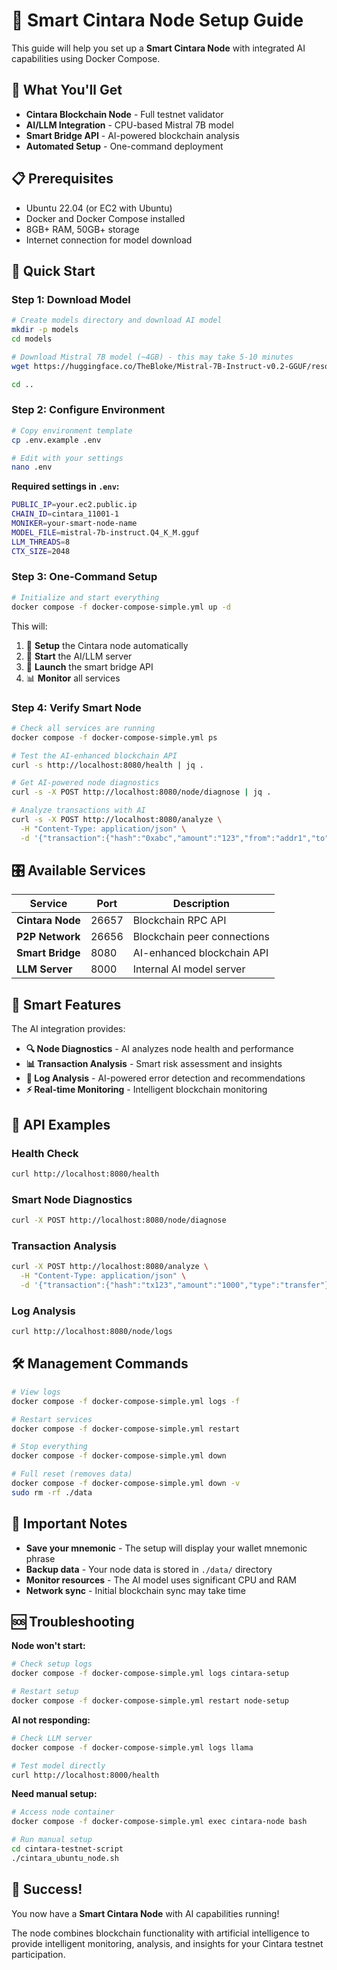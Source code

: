 # 🚀 Smart Cintara Node Setup Guide

This guide will help you set up a **Smart Cintara Node** with integrated AI capabilities using Docker Compose.

## 🎯 What You'll Get

- **Cintara Blockchain Node** - Full testnet validator
- **AI/LLM Integration** - CPU-based Mistral 7B model  
- **Smart Bridge API** - AI-powered blockchain analysis
- **Automated Setup** - One-command deployment

## 📋 Prerequisites

- Ubuntu 22.04 (or EC2 with Ubuntu)
- Docker and Docker Compose installed
- 8GB+ RAM, 50GB+ storage
- Internet connection for model download

## 🚀 Quick Start

### Step 1: Download Model
```bash
# Create models directory and download AI model
mkdir -p models
cd models

# Download Mistral 7B model (~4GB) - this may take 5-10 minutes
wget https://huggingface.co/TheBloke/Mistral-7B-Instruct-v0.2-GGUF/resolve/main/mistral-7b-instruct-v0.2.Q4_K_M.gguf -O mistral-7b-instruct.Q4_K_M.gguf

cd ..
```

### Step 2: Configure Environment
```bash
# Copy environment template
cp .env.example .env

# Edit with your settings
nano .env
```

**Required settings in `.env`:**
```bash
PUBLIC_IP=your.ec2.public.ip
CHAIN_ID=cintara_11001-1
MONIKER=your-smart-node-name
MODEL_FILE=mistral-7b-instruct.Q4_K_M.gguf
LLM_THREADS=8
CTX_SIZE=2048
```

### Step 3: One-Command Setup
```bash
# Initialize and start everything
docker compose -f docker-compose-simple.yml up -d
```

This will:
1. 🔧 **Setup** the Cintara node automatically
2. 🧠 **Start** the AI/LLM server
3. 🌉 **Launch** the smart bridge API
4. 📊 **Monitor** all services

### Step 4: Verify Smart Node
```bash
# Check all services are running
docker compose -f docker-compose-simple.yml ps

# Test the AI-enhanced blockchain API
curl -s http://localhost:8080/health | jq .

# Get AI-powered node diagnostics
curl -s -X POST http://localhost:8080/node/diagnose | jq .

# Analyze transactions with AI
curl -s -X POST http://localhost:8080/analyze \
  -H "Content-Type: application/json" \
  -d '{"transaction":{"hash":"0xabc","amount":"123","from":"addr1","to":"addr2"}}' | jq .
```

## 🎛️ Available Services

| Service | Port | Description |
|---------|------|-------------|
| **Cintara Node** | 26657 | Blockchain RPC API |
| **P2P Network** | 26656 | Blockchain peer connections |
| **Smart Bridge** | 8080 | AI-enhanced blockchain API |
| **LLM Server** | 8000 | Internal AI model server |

## 🧠 Smart Features

The AI integration provides:

- **🔍 Node Diagnostics** - AI analyzes node health and performance
- **📊 Transaction Analysis** - Smart risk assessment and insights  
- **📝 Log Analysis** - AI-powered error detection and recommendations
- **⚡ Real-time Monitoring** - Intelligent blockchain monitoring

## 📱 API Examples

### Health Check
```bash
curl http://localhost:8080/health
```

### Smart Node Diagnostics  
```bash
curl -X POST http://localhost:8080/node/diagnose
```

### Transaction Analysis
```bash
curl -X POST http://localhost:8080/analyze \
  -H "Content-Type: application/json" \
  -d '{"transaction":{"hash":"tx123","amount":"1000","type":"transfer"}}'
```

### Log Analysis
```bash
curl http://localhost:8080/node/logs
```

## 🛠️ Management Commands

```bash
# View logs
docker compose -f docker-compose-simple.yml logs -f

# Restart services  
docker compose -f docker-compose-simple.yml restart

# Stop everything
docker compose -f docker-compose-simple.yml down

# Full reset (removes data)
docker compose -f docker-compose-simple.yml down -v
sudo rm -rf ./data
```

## 🔑 Important Notes

- **Save your mnemonic** - The setup will display your wallet mnemonic phrase
- **Backup data** - Your node data is stored in `./data/` directory  
- **Monitor resources** - The AI model uses significant CPU and RAM
- **Network sync** - Initial blockchain sync may take time

## 🆘 Troubleshooting

**Node won't start:**
```bash
# Check setup logs
docker compose -f docker-compose-simple.yml logs cintara-setup

# Restart setup
docker compose -f docker-compose-simple.yml restart node-setup
```

**AI not responding:**
```bash
# Check LLM server
docker compose -f docker-compose-simple.yml logs llama

# Test model directly
curl http://localhost:8000/health
```

**Need manual setup:**
```bash
# Access node container
docker compose -f docker-compose-simple.yml exec cintara-node bash

# Run manual setup
cd cintara-testnet-script
./cintara_ubuntu_node.sh
```

## 🎉 Success!

You now have a **Smart Cintara Node** with AI capabilities running! 

The node combines blockchain functionality with artificial intelligence to provide intelligent monitoring, analysis, and insights for your Cintara testnet participation.
